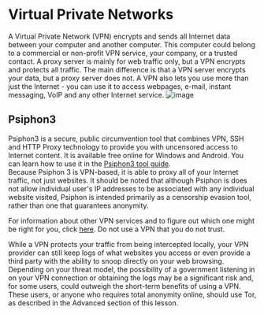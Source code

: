 [Title]: # (Virtual Private Networks)
[Difficulty]: # (Beginner)
[Order]: # (8)

# Virtual Private Networks

A Virtual Private Network (VPN) encrypts and sends all Internet data between your computer and another computer. This computer could belong to a commercial or non-profit VPN service, your company, or a trusted contact. A proxy server is mainly for web traffic only, but a VPN encrypts and protects all traffic. The main difference is that a VPN server encrypts your data, but a proxy server does not. A VPN also lets you use more than just the Internet - you can use it to access webpages, e-mail, instant messaging, VoIP and any other Internet service. 
![image](internetb4.png)

## Psiphon3

Psiphon3 is a secure, public circumvention tool that combines VPN, SSH and HTTP Proxy technology to provide you with uncensored access to Internet content. It is available free online for Windows and Android. You can learn how to use it in the [Psiphon3 tool guide](umbrella://lesson/psiphon).  
Because Psiphon 3 is VPN-based, it is able to proxy all of your Internet traffic, not just websites. It should be noted that although Psiphon is does not allow individual user's IP addresses to be associated with any individual website visited, Psiphon is intended primarily as a censorship evasion tool, rather than one that guarantees anonymity.

For information about other VPN services and to figure out which one might be right for you, click [here](http://torrentfreak.com/which-vpn-services-take-your-anonymity-seriously-2014-edition-140315/). Do not use a VPN that you do not trust.

While a VPN protects your traffic from being intercepted locally, your VPN provider can still keep logs of what websites you access or even provide a third party with the ability to snoop directly on your web browsing. Depending on your threat model, the possibility of a government listening in on your VPN connection or obtaining the logs may be a significant risk and, for some users, could outweigh the short-term benefits of using a VPN. These users, or anyone who requires total anonymity online, should use Tor, as described in the Advanced section of this lesson.